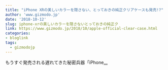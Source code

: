 ```yaml
---
title: "iPhone XRの美しいカラーを隠さない、とっておきの純正クリアケースも発売!?"
author: 'www.gizmodo.jp'
date: '2018-10-12'
slug: iphone-xrの美しいカラーを隠さないとっておきの純正ク
link: https://www.gizmodo.jp/2018/10/apple-official-clear-case.html
categories:
- bloglink
tags:
  - gizmodojp
---
```


もうすぐ発売される遅れてきた秘密兵器「iPhone[... <i class="fas fa-external-link-alt"></i>](https://www.gizmodo.jp/2018/10/apple-official-clear-case.html)


